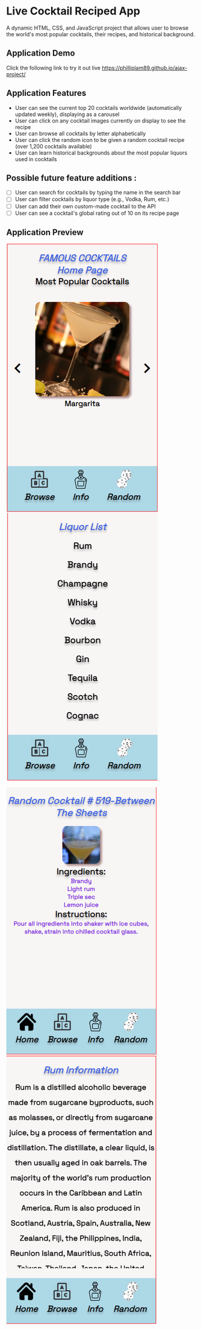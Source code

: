 # Live Cocktail Reciped App
A dynamic HTML, CSS, and JavaScript project that allows user to browse the world's most popular cocktails, their recipes, and historical background.

## Application Demo
Click the following link to try it out live https://philliplam89.github.io/ajax-project/

## Application Features

* User can see the current top 20 cocktails worldwide (automatically updated weekly), displaying as a carousel
* User can click on any cocktail images currently on display to see the recipe
* User can browse all cocktails by letter alphabetically
* User can click the random icon to be given a random cocktail recipe (over 1,200 cocktails available)
* User can learn historical backgrounds about the most popular liquors used in cocktails 

##  Possible future feature additions :

- [ ] User can search for cocktails by typing the name in the search bar
- [ ] User can filter cocktails by liquor type (e.g., Vodka, Rum, etc.)
- [ ] User can add their own custom-made cocktail to the API
- [ ] User can see a cocktail's global rating out of 10 on its recipe page

## Application Preview
![Image of Home Page](https://github.com/PhillipLam89/ajax-project/blob/issue-6-error-handling/images/demo1.png) ![Image of Liquor List](https://github.com/PhillipLam89/ajax-project/blob/issue-6-error-handling/images/demo2.png)

![Image of Random](https://github.com/PhillipLam89/ajax-project/blob/issue-6-error-handling/images/demo3.png)
![Image of Background](https://github.com/PhillipLam89/ajax-project/blob/issue-6-error-handling/images/demo4.png)
